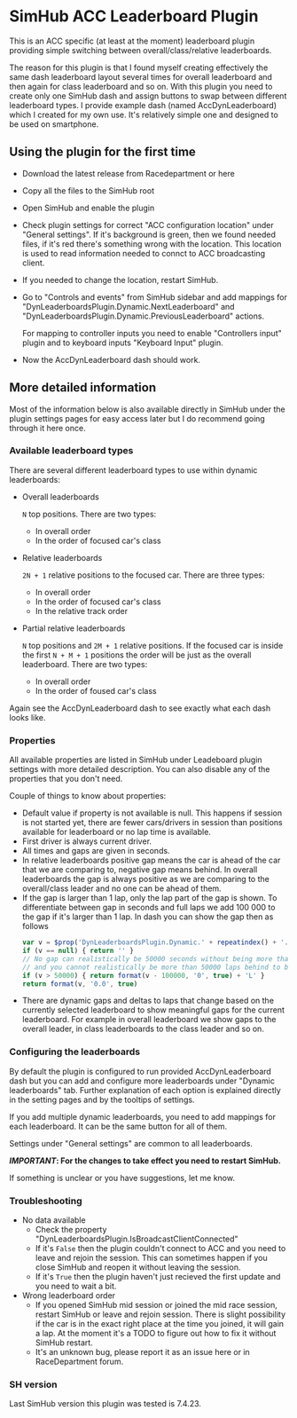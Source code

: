 # SimHub ACC Leaderboard Plugin

This is an ACC specific (at least at the moment) leaderboard plugin providing simple switching between overall/class/relative leaderboards. 

The reason for this plugin is that I found myself creating effectively the same dash leaderboard layout several times for overall leaderboard and then again for class leaderboard and so on. With this plugin you need to create only one SimHub dash and assign buttons to swap between different leaderboard types. I provide example dash (named AccDynLeaderboard) which I created for my own use. It's relatively simple one and designed to be used on smartphone.

## Using the plugin for the first time

* Download the latest release from Racedepartment or here
* Copy all the files to the SimHub root
* Open SimHub and enable the plugin
* Check plugin settings for correct "ACC configuration location" under "General settings".  If it's background is green, then we found needed files, if it's red there's something wrong with the location. This location is used to read information needed to connct to ACC broadcasting client.
* If you needed to change the location, restart SimHub.
* Go to "Controls and events" from SimHub sidebar and add mappings for "DynLeaderboardsPlugin.Dynamic.NextLeaderboard" and "DynLeaderboardsPlugin.Dynamic.PreviousLeaderboard" actions. 

	For mapping to controller inputs you need to enable "Controllers input" plugin and to keyboard inputs "Keyboard Input" plugin.
    
* Now the AccDynLeaderboard dash should work.
 
 ## More detailed information

Most of the information below is also available directly in SimHub under the plugin settings pages for easy access later but I do recommend going through it here once.

### Available leaderboard types

There are several different leaderboard types to use within dynamic leaderboards:

- Overall leaderboards

    `N` top positions. There are two types:
    - In overall order
	- In the order of focused car's class
- Relative leaderboards

	`2N + 1` relative positions to the focused car. There are three types:
    - In overall order
	- In the order of focused car's class
	- In the relative track order
- Partial relative leaderboards

    `N` top positions and `2M + 1` relative positions. If the focused car is inside the first `N + M + 1` positions the order will be just as the overall leaderboard. There are two types:
	- In overall order
	- In the order of foused car's class

Again see the AccDynLeaderboard dash to see exactly what each dash looks like.

### Properties

All available properties are listed in SimHub under Leadeboard plugin settings with more detailed description. You can also disable any of the properties that you don't need.

Couple of things to know about properties:

- Default value if property is not available is null. This happens if session is not started yet, there are fewer cars/drivers in session than positions available for leaderboard or no lap time is available.
- First driver is always current driver.
- All times and gaps are given in seconds.
- In relative leaderboards positive gap means the car is ahead of the car that we are comparing to, negative gap means behind. In overall leaderboards the gap is always positive as we are comparing to the overall/class leader and no one can be ahead of them.
- If the gap is larger than 1 lap, only the lap part of the gap is shown. To differentiate between gap in seconds and full laps we add 100 000 to the gap if it's larger than 1 lap. In dash you can show the gap then as follows
    ```javascript
	var v = $prop('DynLeaderboardsPlugin.Dynamic.' + repeatindex() + '.Gap.Dynamic.ToFocused')
	if (v == null) { return '' }
	// No gap can realistically be 50000 seconds without being more than a lap
	// and you cannot realistically be more than 50000 laps behind to break following
	if (v > 50000) { return format(v - 100000, '0', true) + 'L' }
	return format(v, '0.0', true)
	```
- There are dynamic gaps and deltas to laps that change based on the currently selected leaderboard to show meaningful gaps for the current leaderboard. For example in overall leaderboard we show gaps to the overall leader, in class leaderboards to the class leader and so on.

### Configuring the leaderboards

By default the plugin is configured to run provided AccDynLeaderboard dash but you can add and configure more leaderboards under "Dynamic leaderboards" tab. Further explanation of each option is explained directly in the setting pages and by the tooltips of settings. 

If you add multiple dynamic leaderboards, you need to add mappings for each leaderboard. It can be the same button for all of them. 

Settings under "General settings" are common to all leaderboards.

***IMPORTANT*: For the changes to take effect you need to restart SimHub.**

If something is unclear or you have suggestions, let me know.

### Troubleshooting

- No data available
    - Check the property "DynLeaderboardsPlugin.IsBroadcastClientConnected"
	- If it's `False` then the plugin couldn't connect to ACC and you need to leave and rejoin the session. This can sometimes happen if you close SimHub and reopen it without leaving the session. 
	- If it's `True` then the plugin haven't just recieved the first update and you need to wait a bit.
- Wrong leaderboard order
    - If you opened SimHub mid session or joined the mid race session, restart SimHub or leave and rejoin session. There is slight possibility if the car is in the exact right place at the time you joined, it will gain a lap. At the moment it's a TODO to figure out how to fix it without SimHub restart.
	- It's an unknown bug, please report it as an issue here or in RaceDepartment forum.

### SH version

Last SimHub version this plugin was tested is 7.4.23.